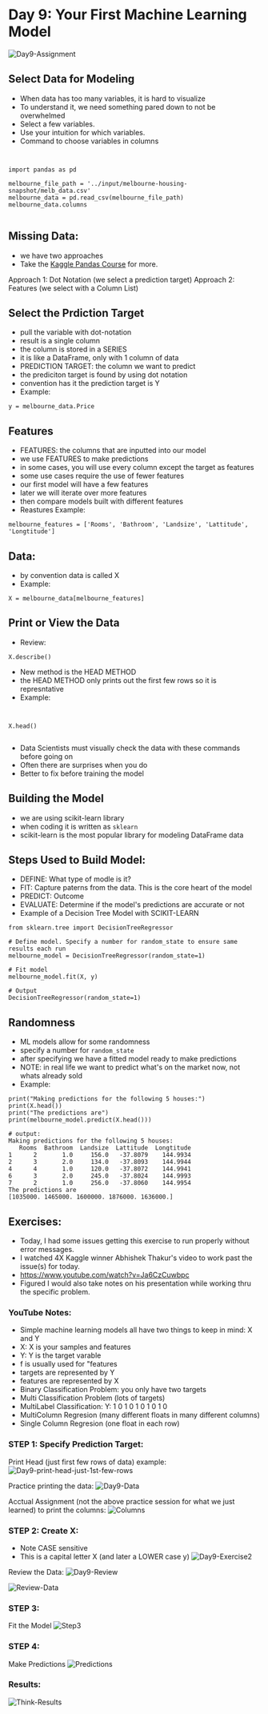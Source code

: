 # Day 9: Your First Machine Learning Model 
![Day9-Assignment](https://github.com/EO4wellness/T-I-L/blob/main/AI-ML-NLP/Kaggle/Images/Day9-assignement.jpg)


## Select Data for Modeling 
* When data has too many variables, it is hard to visualize 
* To understand it, we need something pared down to not be overwhelmed
* Select a few variables. 
* Use your intuition for which variables. 
* Command to choose variables in columns 
```


import pandas as pd

melbourne_file_path = '../input/melbourne-housing-snapshot/melb_data.csv'
melbourne_data = pd.read_csv(melbourne_file_path) 
melbourne_data.columns


```

## Missing Data: 
* we have two approaches
* Take the [Kaggle Pandas Course](https://www.kaggle.com/learn/pandas) for more. 

Approach 1: Dot Notation (we select a prediction target)
Approach 2: Features (we select with a Column List) 

## Select the Prdiction Target 
* pull the variable with dot-notation 
* result is a single column 
* the column is stored in a SERIES 
* it is like a DataFrame, only with 1 column of data 
* PREDICTION TARGET: the column we want to predict
* the prediciton target is found by using dot notation 
* convention has it the prediction target is Y 
* Example: 
```
y = melbourne_data.Price 
```

## Features 
* FEATURES: the columns that are inputted into our model
* we use FEATURES to make predictions 
* in some cases, you will use every column except the target as features
* some use cases require the use of fewer features 
* our first model will have a few features 
* later we will iterate over more features 
* then compare models built with different features 
* Reastures Example: 
```
melbourne_features = ['Rooms', 'Bathroom', 'Landsize', 'Lattitude', 'Longtitude']
```

## Data:
* by convention data is called X 
* Example: 
```
X = melbourne_data[melbourne_features]
```

## Print or View the Data 
* Review: 
```
X.describe()
```
* New method is the HEAD METHOD
* the HEAD METHOD only prints out the first few rows so it is represntative 
* Example: 
```


X.head()


```
* Data Scientists must visually check the data with these commands before going on
* Often there are surprises when you do
* Better to fix before training the model 

## Building the Model 
* we are using scikit-learn library 
* when coding it is written as ```sklearn```
* scikit-learn is the most popular library for modeling DataFrame data 

## Steps Used to Build Model: 
* DEFINE: What type of modle is it?  
* FIT: Capture paterns from the data.  This is the core heart of the model 
* PREDICT: Outcome 
* EVALUATE: Determine if the model's predictions are accurate or not 
* Example of a Decision Tree Model with SCIKIT-LEARN 

```
from sklearn.tree import DecisionTreeRegressor

# Define model. Specify a number for random_state to ensure same results each run
melbourne_model = DecisionTreeRegressor(random_state=1)

# Fit model
melbourne_model.fit(X, y)

# Output 
DecisionTreeRegressor(random_state=1)
```

## Randomness 
* ML models allow for some randomness
* specify a number for ``` random_state ``` 
* after specifying we have a fitted model ready to make predictions 
* NOTE: in real life we want to predict what's on the market now, not whats already sold 
* Example: 

```
print("Making predictions for the following 5 houses:")
print(X.head())
print("The predictions are")
print(melbourne_model.predict(X.head()))
```
```
# output: 
Making predictions for the following 5 houses:
   Rooms  Bathroom  Landsize  Lattitude  Longtitude
1      2       1.0     156.0   -37.8079    144.9934
2      3       2.0     134.0   -37.8093    144.9944
4      4       1.0     120.0   -37.8072    144.9941
6      3       2.0     245.0   -37.8024    144.9993
7      2       1.0     256.0   -37.8060    144.9954
The predictions are
[1035000. 1465000. 1600000. 1876000. 1636000.]

```

## Exercises: 
* Today, I had some issues getting this exercise to run properly without error messages. 
* I watched 4X Kaggle winner Abhishek Thakur's video to work past the issue(s) for today. 
* https://www.youtube.com/watch?v=Ja6CzCuwbpc 
* Figured I would also take notes on his presentation while working thru the specific problem. 

### YouTube Notes: 
* Simple machine learning models all have two things to keep in mind: X and Y 
* X:   X is your samples and features 
* Y:   Y is the target varable 
* f is usually used for "features
* targets are represented by Y
* features are represented by X
* Binary Classification Problem: you only have two targets
* Multi Classification Problem (lots of targets) 
* MultiLabel Classification: Y: 1 0 1 0 1 0 1 0 1 0 
* MultiColumn Regresion (many different floats in many different columns) 
* Single Column Regresion (one float in each row) 

### STEP 1: Specify Prediction Target:
Print Head (just first few rows of data) example: 
![Day9-print-head-just-1st-few-rows](https://github.com/EO4wellness/T-I-L/blob/main/AI-ML-NLP/Kaggle/Images/Day9-data.head_example.jpg)

Practice printing the data: 
![Day9-Data](https://github.com/EO4wellness/T-I-L/blob/main/AI-ML-NLP/Kaggle/Images/Day9-exercise1_read-data.jpg)


Acctual Assignment (not the above practice session for what we just learned) to print the columns: 
![Columns](https://github.com/EO4wellness/T-I-L/blob/main/AI-ML-NLP/Kaggle/Images/Day9-exercise1-solution.jpg)


### STEP 2: Create X: 
* Note CASE sensitive 
* This is a capital letter X (and later a LOWER case y) 
![Day9-Exercise2](https://github.com/EO4wellness/T-I-L/blob/main/AI-ML-NLP/Kaggle/Images/Day9-exercise2.jpg)

Review the Data: 
![Day9-Review](https://github.com/EO4wellness/T-I-L/blob/main/AI-ML-NLP/Kaggle/Images/Day9-review-data-1.jpg)

![Review-Data](https://github.com/EO4wellness/T-I-L/blob/main/AI-ML-NLP/Kaggle/Images/Day9-review-data-2.jpg)


### STEP 3:
Fit the Model 
![Step3](https://github.com/EO4wellness/T-I-L/blob/main/AI-ML-NLP/Kaggle/Images/Day9-exercise3-fit-the-modle.jpg) 

### STEP 4:
Make Predictions 
![Predictions](https://github.com/EO4wellness/T-I-L/blob/main/AI-ML-NLP/Kaggle/Images/Day9-step4-predictions.jpg)

### Results:
![Think-Results](https://github.com/EO4wellness/T-I-L/blob/main/AI-ML-NLP/Kaggle/Images/Day9-results.jpg)

